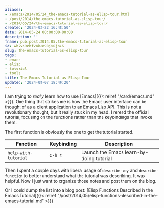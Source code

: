 ```yaml
---
aliases:
- /emacs/2014/05/24_the-emacs-tutorial-as-elisp-tour.html
- /post/2014/the-emacs-tutorial-as-elisp-tour/
- /2014/05/24/the-emacs-tutorial-as-elisp-tour/
created: '2024-02-22 16:48:50'
date: 2014-05-24 00:00:00+00:00
description: ''
fname: pub.post.2014.05.the-emacs-tutorial-as-elisp-tour
id: wb7vs9zhfvnben93jv0jse5
slug: the-emacs-tutorial-as-elisp-tour
tags:
- emacs
- elisp
- tutorial
- tools
title: The Emacs Tutorial as Elisp Tour
updated: '2024-08-07 18:40:20'
---
```


I am trying to *really* learn how to use [Emacs]({{< relref "/card/emacs.md" >}}). One thing that strikes me is how the Emacs user interface can be thought of as a client application to an Emacs Lisp API. This is not a revolutionary thought, but it really stuck in my head. I reread the official tutorial, focusing on the functions rather than the keybindings that invoke them.
<!--more-->

The first function is obviously the one to get the tutorial started.

 Function             | Keybinding | Description
----------------------|------------|-----------------------------------------
 `help-with-tutorial` | `C-h t`    | Launch the Emacs learn-by-doing tutorial

Then I spent a couple days with liberal usage of `describe-key` and `describe-function` to better understand what the tutorial was describing. It was helpful. Now I just want to organize those notes and post them on the blog.

Or I could dump the list into a blog post: [Elisp Functions Described in the Emacs Tutorial]({{< relref "/post/2014/05/elisp-functions-described-in-the-emacs-tutorial.md" >}})